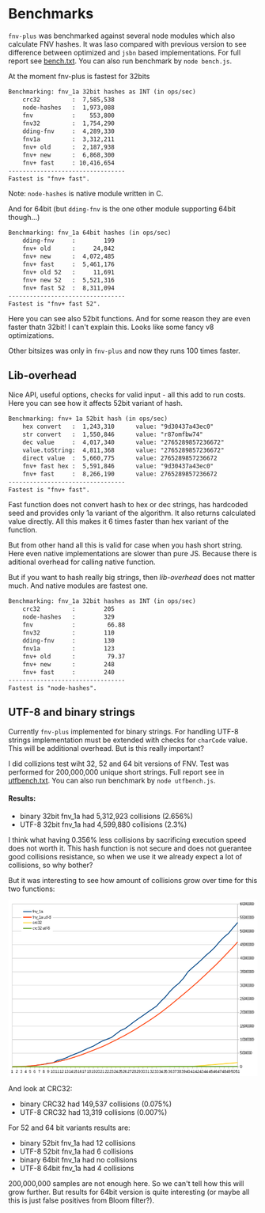 Benchmarks
==========

`fnv-plus` was benchmarked against several node modules which also calculate
FNV hashes. It was laso compared with previous version to see difference
between optimized and `jsbn` based implementations. For full report see
[bench.txt](bench.txt). You can also run benchmark by `node bench.js`.

At the moment fnv-plus is fastest for 32bits

    Benchmarking: fnv_1a 32bit hashes as INT (in ops/sec)
        crc32         :  7,585,538
        node-hashes   :  1,973,088
        fnv           :    553,800
        fnv32         :  1,754,290
        dding-fnv     :  4,289,330
        fnv1a         :  3,312,211
        fnv+ old      :  2,187,938
        fnv+ new      :  6,868,300
        fnv+ fast     : 10,416,654
    ---------------------------------
    Fastest is "fnv+ fast".

Note: `node-hashes` is native module written in C.

And for 64bit (but `dding-fnv` is the one other module supporting 64bit though...)

    Benchmarking: fnv_1a 64bit hashes (in ops/sec)
        dding-fnv     :        199
        fnv+ old      :     24,842
        fnv+ new      :  4,072,485
        fnv+ fast     :  5,461,176
        fnv+ old 52   :     11,691
        fnv+ new 52   :  5,521,316
        fnv+ fast 52  :  8,311,094
    ---------------------------------
    Fastest is "fnv+ fast 52".

Here you can see also 52bit functions. And for some reason they are even
faster thatn 32bit! I can't explain this. Looks like some fancy v8
optimizations.

Other bitsizes was only in `fnv-plus` and now they runs 100 times faster.

## Lib-overhead

Nice API, useful options, checks for valid input - all this add to run costs.
Here you can see how it affects 52bit variant of hash.

    Benchmarking: fnv+ 1a 52bit hash (in ops/sec)
        hex convert   :  1,243,310      value: "9d30437a43ec0"
        str convert   :  1,550,846      value: "r87omfbw74"
        dec value     :  4,017,340      value: "2765289857236672"
        value.toString:  4,811,368      value: "2765289857236672"
        direct value  :  5,660,775      value: 2765289857236672
        fnv+ fast hex :  5,591,846      value: "9d30437a43ec0"
        fnv+ fast     :  8,266,190      value: 2765289857236672
    ---------------------------------
    Fastest is "fnv+ fast".

Fast function does not convert hash to hex or dec strings, has hardcoded seed
and provides only 1a variant of the algorithm. It also returns calculated
value directly. All this makes it 6 times faster than hex variant of the
function.

But from other hand all this is valid for case when you hash short string.
Here even native implementations are slower than pure JS. Because there is
aditional overhead for calling native function.

But if you want to hash really big strings, then *lib-overhead* does not
matter much. And native modules are fastest one.

    Benchmarking: fnv_1a 32bit hashes as INT (in ops/sec)
        crc32         :        205
        node-hashes   :        329
        fnv           :         66.88
        fnv32         :        110
        dding-fnv     :        130
        fnv1a         :        123
        fnv+ old      :         79.37
        fnv+ new      :        248
        fnv+ fast     :        240
    ---------------------------------
    Fastest is "node-hashes".

## UTF-8 and binary strings

Currently `fnv-plus` implemented for binary strings. For handling UTF-8
strings implementation must be extended with checks for `charCode` value. This
will be additional overhead. But is this really important?

I did collizions test wiht 32, 52 and 64 bit versions of FNV. Test was
performed for 200,000,000 unique short strings. Full report see in
[utfbench.txt](utfbench.txt). You can also run benchmark by
`node utfbench.js`.

#### Results:

 - binary 32bit fnv_1a had 5,312,923 collisions (2.656%)
 - UTF-8 32bit fnv_1a had 4,599,880 collisions (2.3%)

I think what having 0.356% less collisions by sacrificing execution speed does
not worth it. This hash function is not secure and does not guerantee good
collisions resistance, so when we use it we already expect a lot of
collisions, so why bother?

But it was interesting to see how amount of collisions grow over time for this
two functions:

![collisions grow](cgrow.png)

And look at CRC32:

 - binary CRC32 had 149,537 collisions (0.075%)
 - UTF-8 CRC32 had 13,319 collisions (0.007%)

For 52 and 64 bit variants results are:

 - binary 52bit fnv_1a had 12 collisions
 - UTF-8 52bit fnv_1a had 6 collisions
 - binary 64bit fnv_1a had no collisions
 - UTF-8 64bit fnv_1a had 4 collisions

200,000,000 samples are not enough here. So we can't tell how this will grow further. But results for 64bit version is quite interesting (or maybe all this is just false positives from Bloom filter?).
